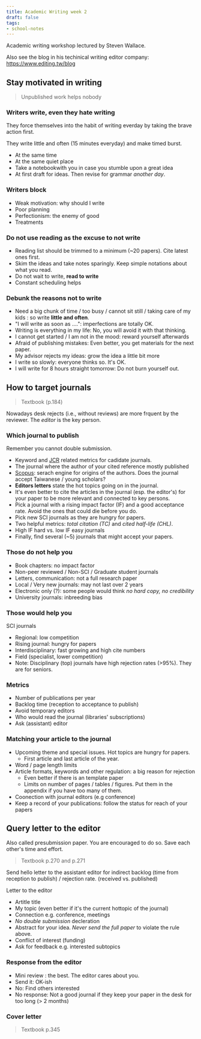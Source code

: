 ```yaml
---
title: Academic Writing week 2
draft: false
tags:
- school-notes
---
```


Academic writing workshop lectured by Steven Wallace.

Also see the blog in his techinical writing editor company: <https://www.editing.tw/blog>

<!--more-->

## Stay motivated in writing

> Unpublished work helps nobody

### Writers write, even they hate writing

They force themselves into the habit of writing everday by taking the brave action first.

They write little and often (15 minutes everyday) and make timed burst.

- At the same time
- At the same quiet place
- Take a notebookwith you in case you stumble upon a great idea
- At first draft for ideas. Then revise for grammar *another day*.


### Writers block
- Weak motivation: why should I write
- Poor planning
- Perfectionism: the enemy of good
- Treatments

### Do not use reading as the excuse to not write

- Reading list should be trimmed to a minimum (~20 papers). Cite latest ones first.
- Skim the ideas and take notes sparingly. Keep simple notations about what you read.
- Do not wait to write, **read to write**
- Constant scheduling helps

### Debunk the reasons not to write
- Need a big chunk of time / too busy / cannot sit still / taking care of my kids : so write **little and often**.
- "I will write as soon as ....": imperfections are totally OK.
- Writing is everything in my life: No, you will avoid it with that thinking.
- I cannot get started / I am not in the mood: reward yourself afterwards
- Afraid of publishing mistakes: Even better, you get materials for the next paper.
- My advisor rejects my ideas: grow the idea a little bit more
- I write so slowly: everyone thinks so. It's OK.
- I will write for 8 hours straight tomorrow: Do not burn yourself out.

## How to target journals

> Textbook (p.184)

Nowadays desk rejects (i.e., without reviews) are more frquent by the reviewer. The *editor* is the key person.

### Which journal to publish

Remember you cannot double submission.

<!-- markdown-link-check-disable -->
- Keyword and [JCR](https://jcr.clarivate.com/) related metrics for cadidate journals.
- The journal where the author of your cited reference mostly published
- [Scopus](https://www.scopus.com/): serach engine for origins of the authors. Does the journal accept Taiwanese / young scholars?
- **Editors letters** state the hot topics going on in the journal.
- It's even better to cite the articles in the journal (esp. the editor's) for your paper to be more relevant and connected to key persons.
- Pick a journal with a rising impact factor (IF) and a good acceptance rate. Avoid the ones that could die before you do.
- Pick new SCI journals as they are hungry for papers.
- Two helpful metrics: *total citation (TC)* and *cited half-life (CHL)*.
- High IF hard vs. low IF easy journals
- Finally, find several (~5) journals that might accept your papers.

<!-- markdown-link-check-enable -->

### Those do not help you

- Book chapters: no impact factor
- Non-peer reviewed / Non-SCI / Graduate student journals
- Letters, communication: not a full research paper
- Local / Very new journals: may not last over 2 years
- Electronic only (?): some people would think *no hard copy, no credibility*
- University journals: inbreeding bias

### Those would help you

SCI journals

- Regional: low competition
- Rising journal: hungry for papers
- Interdisciplinary: fast growing and high cite numbers
- Field (specialist, lower competition)
- Note: Disciplinary (top) journals have high rejection rates (>95%). They are for seniors.

### Metrics
- Number of publications per year
- Backlog time (reception to acceptance to publish)
- Avoid temporary editors
- Who would read the journal (libraries' subscriptions)
- Ask (assistant) editor

### Matching your article to the journal
- Upcoming theme and special issues. Hot topics are hungry for papers.
  - First article and last article of the year.
- Word / page length limits
- Article formats, keywords and other regulation: a big reason for rejection
  - Even better if there is an template paper
  - Limits on number of pages / tables / figures. Put them in the appendix if you have too many of them.
- Coonection with journal editors (e.g conference)
- Keep a record of your publications: follow the status for reach of your papers

## Query letter to the editor

Also called presubmission paper. You are encouraged to do so. Save each other's time and effort.

> Textbook p.270 and p.271

Send hello letter to the assistant editor for indirect backlog (time from reception to publish) / rejection rate. (received vs. published)

Letter to the editor
- Artitle title
- My topic (even better if it's the current hottopic of the journal)
- Connection e.g. conference, meetings
- *No double submission* decleration
- Abstract for your idea. *Never send the full paper* to violate the rule above.
- Conflict of interest (funding)
- Ask for feedback e.g. interested subtopics

### Response from the editor
- Mini review : the best. The editor cares about you.
- Send it: OK-ish
- No: Find others interested
- No response: Not a good journal if they keep your paper in the desk for too long (> 2 months)

### Cover letter

> Textbook p.345
